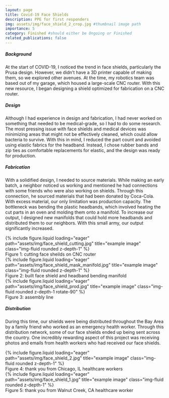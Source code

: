 ```yaml
---
layout: page
title: Covid-19 Face Shields
description: PPE for first responders
img: assets/img/face_shield_2_crop.jpg #thumbnail image path
importance: 5
category: Finished #should either be Ongoing or Finished
related_publications: false
---
```


<div class="row">
    <div class="col-12">
        <h5><strong>Background</strong></h5>
    </div>
</div>

At the start of COVID-19, I noticed the trend in face shields, particularly the Prusa design. However, we didn’t have a 3D printer capable of making them, so we explored other avenues. At the time, my robotics team was based out of my garage, which housed a large-scale CNC router. With this new resource, I began designing a shield optimized for fabrication on a CNC router.

<div class="row">
    <div class="col-12">
        <h5><strong>Design</strong></h5>
    </div>
</div>

Although I had experience in design and fabrication, I had never worked on something that needed to be medical-grade, so I had to do some research. The most pressing issue with face shields and medical devices was minimizing areas that might not be effectively cleaned, which could allow bacteria to survive. With this in mind, I reduced the part count and avoided using elastic fabrics for the headband. Instead, I chose rubber bands and zip ties as comfortable replacements for elastic, and the design was ready for production.



<div class="row">
    <div class="col-12">
        <h5><strong>Fabrication</strong></h5>
    </div>
</div>

With a solidified design, I needed to source materials. While making an early batch, a neighbor noticed us working and mentioned he had connections with some friends who were also working on shields. Through this connection, he sourced materials that had been donated by Coca-Cola. With excess material, our only limitation was production capacity. The bottleneck was bending the plastic headbands, which involved heating the cut parts in an oven and molding them onto a manifold. To increase our output, I designed new manifolds that could hold more headbands and distributed them to our neighbors. With this small army, our output significantly increased.

<div class="row">
    <div class="col-sm mt-3 mt-md-0">
        {% include figure.liquid loading="eager" path="assets/img/face_shield_cutting.jpg" title="example image" class="img-fluid rounded z-depth-1" %}
    </div>
</div>
<div class="caption">
    Figure 1: cutting face sheilds on CNC router
</div>

<div class="row">
    <div class="col-sm mt-3 mt-md-0">
        {% include figure.liquid loading="eager" path="assets/img/face_shield_mask_manifold.jpg" title="example image" class="img-fluid rounded z-depth-1" %}
    </div>
</div>
<div class="caption">
    Figure 2: built face shield and headband bending manifold
</div>

<div class="row">
    <div class="col-sm mt-3 mt-md-0">
        {% include figure.liquid loading="eager" path="assets/img/face_shield_prod.jpg" title="example image" class="img-fluid rounded z-depth-1 rotate-90" %}
    </div>
</div>
<div class="caption">
    Figure 3: assembly line
</div>

<div class="row">
    <div class="col-12">
        <h5><strong>Distribution</strong></h5>
    </div>
</div>

During this time, our shields were being distributed throughout the Bay Area by a family friend who worked as an emergency health worker. Through this distribution network, some of our face shields ended up being sent across the country. One incredibly rewarding aspect of this project was receiving photos and emails from health workers who had received our face shields.

<div class="row">
    <div class="col-sm mt-3 mt-md-0">
        {% include figure.liquid loading="eager" path="assets/img/face_shield_2.jpg" title="example image" class="img-fluid rounded z-depth-1" %}
    </div>
</div>
<div class="caption">
    Figure 4: thank you from Chicago, IL healthcare workers
</div>

<div class="row">
    <div class="col-sm mt-3 mt-md-0">
        {% include figure.liquid loading="eager" path="assets/img/face_shield_1.jpg" title="example image" class="img-fluid rounded z-depth-1" %}
    </div>
</div>
<div class="caption">
    Figure 5: thank you from Walnut Creek, CA healthcare worker
</div>